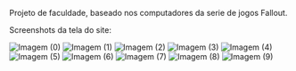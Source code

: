 Projeto de faculdade, baseado nos computadores da serie de jogos Fallout.

Screenshots da tela do site: 

![Imagem (0)](https://github.com/DanielGarciaMorais/Planejador-Pos-Apocaliptico/assets/141430385/adb0b28e-55e2-48c0-8f66-956bed617159)
![Imagem (1)](https://github.com/DanielGarciaMorais/Planejador-Pos-Apocaliptico/assets/141430385/53c1363a-524e-418c-81b7-340ebe7fa2bb)
![Imagem (2)](https://github.com/DanielGarciaMorais/Planejador-Pos-Apocaliptico/assets/141430385/acb9b041-4f85-4bef-bd67-99e71c371422)
![Imagem (3)](https://github.com/DanielGarciaMorais/Planejador-Pos-Apocaliptico/assets/141430385/4d9873a5-ed29-4f65-904f-15c3f9dd9ad8)
![Imagem (4)](https://github.com/DanielGarciaMorais/Planejador-Pos-Apocaliptico/assets/141430385/152b1e61-ec33-45f3-aaf8-fc40c78474ff)
![Imagem (5)](https://github.com/DanielGarciaMorais/Planejador-Pos-Apocaliptico/assets/141430385/86c3e11d-1e42-4912-8a89-fd658783e255)
![Imagem (6)](https://github.com/DanielGarciaMorais/Planejador-Pos-Apocaliptico/assets/141430385/22b898a0-fb0c-4518-af6d-c030d6a97565)
![Imagem (7)](https://github.com/DanielGarciaMorais/Planejador-Pos-Apocaliptico/assets/141430385/3325334b-14a0-4f90-9e3a-9f63b119b685)
![Imagem (8)](https://github.com/DanielGarciaMorais/Planejador-Pos-Apocaliptico/assets/141430385/2e2ee325-4a36-431d-8c56-9b94ad4398a5)
![Imagem (9)](https://github.com/DanielGarciaMorais/Planejador-Pos-Apocaliptico/assets/141430385/c21ef2af-9bf6-4f26-aac9-88195d0509b0)
